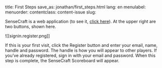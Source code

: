 title: First Steps
save_as: jonathan/first_steps.html
lang: en
menulabel:
menuorder:
contentclass: content-issue
slug:

SenseCraft is a web application (to see it, [click here](https://demo.sensecraft.garden/)). At the upper right are two buttons, shown here.

![[signin.register.png]]

If this is your first visit, click the Register button and enter your email, name, handle and password. The handle is how you will appear to other players. If you’ve already registered, sign in with your email and password. When this step is complete, the SenseCraft Scoreboard will appear.